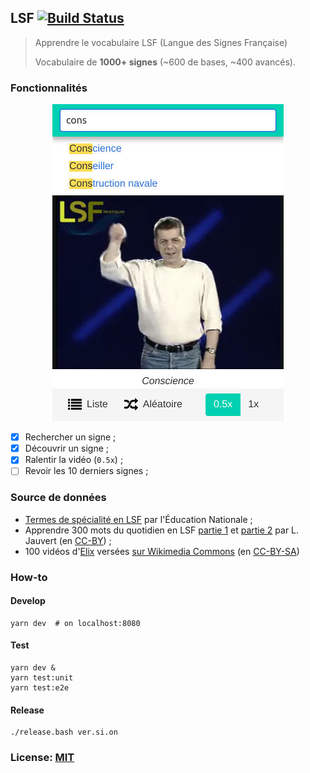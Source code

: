 ## LSF [![Build Status](https://travis-ci.org/parlr/lsf.svg?branch=master)](https://travis-ci.org/parlr/lsf)

> Apprendre le vocabulaire LSF (Langue des Signes Française)
>
> Vocabulaire de **1000+ signes** (~600 de bases, ~400 avancés).

### Fonctionnalités

<div align=center>
<img src="src/assets/preview.jpg" alt="aperçu de l'interface de Parlr/LSF">
</div>

- [x] Rechercher un signe ;
- [x] Découvrir un signe ;
- [x] Ralentir la vidéo (`0.5x`) ;
- [ ] Revoir les 10 derniers signes ;

### Source de données

- [Termes de spécialité en LSF](http://lsf.education.fr/index.php?page=recherche_alphabetique) par l'Éducation Nationale ;
- Apprendre 300 mots du quotidien en LSF [partie 1](https://www.youtube.com/watch?v=rz3jw0_XXoc) et [partie 2](https://www.youtube.com/watch?v=DbTKAbY-i0A) par L. Jauvert (en [CC-BY](https://creativecommons.org/licenses/by/3.0/legalcode)) ;
- 100 vidéos d'[Elix](http://elix-lsf.fr/) versées [sur Wikimedia Commons](https://commons.wikimedia.org/wiki/Category:Files_supported_by_Wikimedia_France_-_Elix) (en [CC-BY-SA](https://creativecommons.org/licenses/by-sa/4.0/deed.fr))

### How-to

#### Develop

    yarn dev  # on localhost:8080

#### Test

    yarn dev &
    yarn test:unit
    yarn test:e2e

#### Release

    ./release.bash ver.si.on

### License: [MIT](src/assets/LICENSE)
